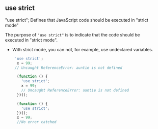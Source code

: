 ## use strict
"use strict"; Defines that JavaScript code should be executed in "strict mode"

The purpose of `"use strict"` is to indicate that the code should be executed in "strict mode".

- With strict mode, you can not, for example, use undeclared variables.
  ```js
   'use strict';
    x = 99;
   // Uncaught ReferenceError: auntie is not defined
  ```
  ```js
    (function () {
      'use strict';
      x = 99;
      // Uncaught ReferenceError: auntie is not defined
    })();
  ```
  ```js
    (function () {
      'use strict';
    })();
    x = 99;
    //No error catched
  ```

